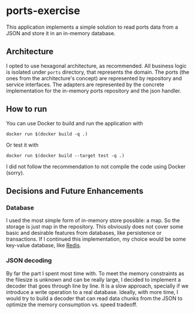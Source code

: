 # ports-exercise

This application implements a simple solution to read ports data from a JSON and store it in an in-memory database.

## Architecture
I opted to use hexagonal architecture, as recommended. All business logic is isolated under `ports` directory, that 
represents the domain. The ports (the ones from the architecture's concept) are represented by repository and service 
interfaces. The adapters are represented by the concrete implementation for the in-memory ports repository and the 
json handler.

## How to run
You can use Docker to build and run the application with
``` shell
docker run $(docker build -q .)
```
Or test it with 
```
docker run $(docker build --target test -q .)
```

I did not follow the recommendation to not compile the code using Docker (sorry). 

## Decisions and Future Enhancements

### Database
I used the most simple form of in-memory store possible: a map. So the storage is just map in the repository.
This obviously does not cover some basic and desirable features from databases, like persistence or transactions.
If I continued this implementation, my choice would be some key-value database, like [Redis](https://redis.com/nosql/key-value-databases/).

### JSON decoding

By far the part I spent most time with. To meet the memory constraints as the filesize is unknown and can be really large, 
I decided to implement a decoder that goes through line by line. 
It is a slow approach, specially if we introduce a write operation to a real database. Ideally, with more time, I would try to build 
a decoder that can read data chunks from the JSON to optimize the memory consumption vs. speed tradeoff. 


